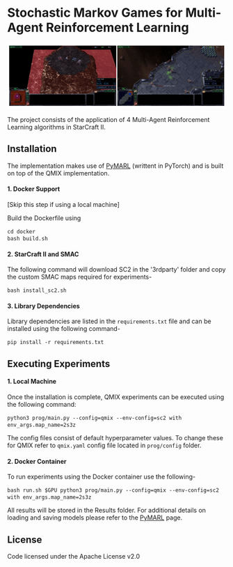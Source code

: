 
# Stochastic Markov Games for Multi-Agent Reinforcement Learning

<p align="center"><img src="images/sc2.PNG" height="150" width="700" /></p>  

The project consists of the application of 4 Multi-Agent Reinforcement Learning algorithms in StarCraft II. 

## Installation

The implementation makes use of [PyMARL](https://github.com/oxwhirl/pymarl) (writtent in PyTorch) and is built on top of the QMIX implementation.  

#### 1. Docker Support  

[Skip this step if using a local machine]  

Build the Dockerfile using

```
cd docker
bash build.sh
```

#### 2. StarCraft II and SMAC  

The following command will download SC2 in the '3rdparty' folder and copy the custom SMAC maps required for experiments-
```
bash install_sc2.sh
```

#### 3. Library Dependencies  

Library dependencies are listed in the `requirements.txt` file and can be installed using the following command-  

```
pip install -r requirements.txt
```


## Executing Experiments  

#### 1. Local Machine  

Once the installation is complete, QMIX experiments can be executed using the following command:
```
python3 prog/main.py --config=qmix --env-config=sc2 with env_args.map_name=2s3z
```
The config files consist of default hyperparameter values. To change these for QMIX refer to `qmix.yaml` config file located in `prog/config` folder.  

#### 2. Docker Container  

To run experiments using the Docker container use the following-  
```
bash run.sh $GPU python3 prog/main.py --config=qmix --env-config=sc2 with env_args.map_name=2s3z
```
All results will be stored in the Results folder. For additional details on loading and saving models please refer to the [PyMARL](https://github.com/oxwhirl/pymarl) page.  


## License

Code licensed under the Apache License v2.0

